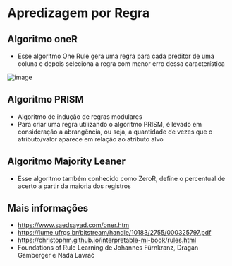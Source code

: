 # Apredizagem por Regra

## Algoritmo oneR
- Esse algoritmo One Rule gera uma regra para cada preditor de uma coluna e depois seleciona a regra com menor erro dessa característica

![image](https://github.com/user-attachments/assets/25d880d6-b35d-42a2-9f08-df3e1f58040f)

## Algoritmo PRISM
- Algoritmo de indução de regras modulares
- Para criar uma regra utilizando o algoritmo PRISM, é levado em consideração a abrangência, ou seja, a quantidade de vezes que o atributo/valor aparece em relação ao atributo alvo

## Algoritmo Majority Leaner
- Esse algoritmo também conhecido como ZeroR, define o percentual de acerto a partir da maioria dos registros

## Mais informações
- https://www.saedsayad.com/oner.htm
- https://lume.ufrgs.br/bitstream/handle/10183/2755/000325797.pdf
- https://christophm.github.io/interpretable-ml-book/rules.html
- Foundations of Rule Learning de Johannes Fürnkranz, Dragan Gamberger e Nada Lavrač

